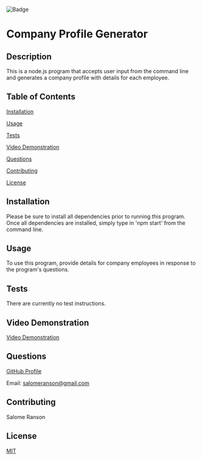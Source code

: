 
   ![Badge](https://badgen.net/badge/license/MIT/blue)
   
   # Company Profile Generator

   ## Description
   This is a node.js program that accepts user input from the command line and generates a company profile with details for each employee.

  ## Table of Contents
  
  [Installation](https://github.com/sranson/Company-Profile-Generator#Installation)

  [Usage](https://github.com/sranson/Company-Profile-Generator#Usage)

  [Tests](https://github.com/sranson/Company-Profile-Generator#Tests)

  [Video Demonstration](https://github.com/sranson/Company-Profile-Generator#Video-Demonstration)

  [Questions](https://github.com/sranson/Company-Profile-Generator#Questions)

  [Contributing](https://github.com/sranson/Company-Profile-Generator#Contributing)

  [License](https://github.com/sranson/Company-Profile-Generator#License)
  

   ## Installation
   Please be sure to install all dependencies prior to running this program. Once all dependencies are installed, simply type in 'npm start' from the command line.

   ## Usage
   To use this program, provide details for company employees in response to the program's questions.

   ## Tests
   There are currently no test instructions.

  ## Video Demonstration
  [Video Demonstration](https://www.youtube.com/watch?v=jPD9xaQ-uwM)

   ## Questions
   [GitHub Profile](https://github.com/sranson)

   Email: salomeranson@gmail.com
   
   ## Contributing
   Salome Ranson

   ## License
   [MIT](https://choosealicense.com/licenses/mit/)
